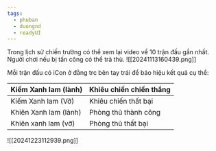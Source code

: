 ```yaml
---
tags:
  - phuban
  - duongnd
  - readyUI
---
```

Trong lịch sử chiến trường có thể xem lại video về 10 trận đấu gần nhất.
Người chơi nếu bị tấn công có thể trả thù.
![[20241113160439.png]]

Mỗi trận đấu có iCon ở đằng trc bên tay trái để báo hiệu kết quả cụ thể:

| Kiếm Xanh lam (lành)  | Khiêu chiến chiến thắng |
| --------------------- | ----------------------- |
| Kiếm Xanh lam (Vỡ)    | Khiêu chiến thất bại    |
| Khiên Xanh lam (lành) | Phòng thủ thành công    |
| Khiên xanh lam (vỡ)   | Phòng thủ thất bại      |
![[20241223112939.png]]